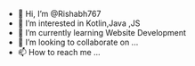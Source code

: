 - 👋 Hi, I’m @Rishabh767
- 👀 I’m interested in Kotlin,Java ,JS
- 🌱 I’m currently learning Website Development
- 💞️ I’m looking to collaborate on ...
- 📫 How to reach me ...

<!---
Rishabh767/Rishabh767 is a ✨ special ✨ repository because its `README.md` (this file) appears on your GitHub profile.
You can click the Preview link to take a look at your changes.
--->
